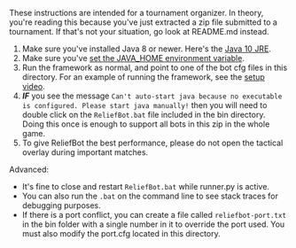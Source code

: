 These instructions are intended for a tournament organizer. In theory, you're reading this because
you've just extracted a zip file submitted to a tournament. If that's not your situation, go look at README.md
instead.

1. Make sure you've installed Java 8 or newer. Here's the [Java 10 JRE](http://www.oracle.com/technetwork/java/javase/downloads/jre10-downloads-4417026.html).
1. Make sure you've [set the JAVA_HOME environment variable](https://javatutorial.net/set-java-home-windows-10).
1. Run the framework as normal, and point to one of the bot cfg files in this directory.
For an example of running the framework, see the [setup video](https://www.youtube.com/watch?v=UjsQFNN0nSA).
1. ***IF*** you see the message `Can't auto-start java because no executable is configured. Please start java manually!`
 then you will need to double click on the `ReliefBot.bat` file included in the bin directory.
 Doing this once is enough to support all bots in this zip in the whole game.
1. To give ReliefBot the best performance, please do not open the tactical
overlay during important matches.

Advanced:

- It's fine to close and restart `ReliefBot.bat` while runner.py is active.
- You can also run the `.bat` on the command line to see stack traces for debugging purposes.
- If there is a port conflict, you can create a file called `reliefbot-port.txt`
in the bin folder with a single number in it to override the port used.
You must also modify the port.cfg located in this directory.
